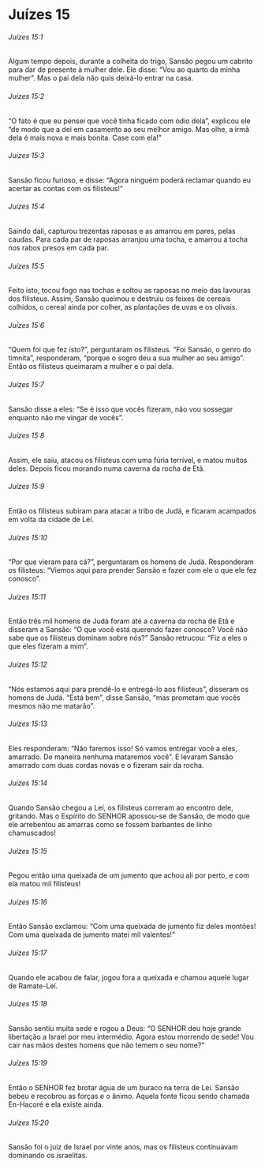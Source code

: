 # Juízes 15

###### Juízes 15:1

Algum tempo depois, durante a colheita do trigo, Sansão pegou um cabrito para dar de presente à mulher dele. Ele disse: “Vou ao quarto da minha mulher”. Mas o pai dela não quis deixá-lo entrar na casa.

###### Juízes 15:2

“O fato é que eu pensei que você tinha ficado com ódio dela”, explicou ele “de modo que a dei em casamento ao seu melhor amigo. Mas olhe, a irmã dela é mais nova e mais bonita. Case com ela!”

###### Juízes 15:3

Sansão ficou furioso, e disse: “Agora ninguém poderá reclamar quando eu acertar as contas com os filisteus!”

###### Juízes 15:4

Saindo dali, capturou trezentas raposas e as amarrou em pares, pelas caudas. Para cada par de raposas arranjou uma tocha, e amarrou a tocha nos rabos presos em cada par.

###### Juízes 15:5

Feito isto, tocou fogo nas tochas e soltou as raposas no meio das lavouras dos filisteus. Assim, Sansão queimou e destruiu os feixes de cereais colhidos, o cereal ainda por colher, as plantações de uvas e os olivais.

###### Juízes 15:6

“Quem foi que fez isto?”, perguntaram os filisteus. “Foi Sansão, o genro do timnita”, responderam, “porque o sogro deu a sua mulher ao seu amigo”. Então os filisteus queimaram a mulher e o pai dela.

###### Juízes 15:7

Sansão disse a eles: “Se é isso que vocês fizeram, não vou sossegar enquanto não me vingar de vocês”.

###### Juízes 15:8

Assim, ele saiu, atacou os filisteus com uma fúria terrível, e matou muitos deles. Depois ficou morando numa caverna da rocha de Etã.

###### Juízes 15:9

Então os filisteus subiram para atacar a tribo de Judá, e ficaram acampados em volta da cidade de Leí.

###### Juízes 15:10

“Por que vieram para cá?”, perguntaram os homens de Judá. Responderam os filisteus: “Viemos aqui para prender Sansão e fazer com ele o que ele fez conosco”.

###### Juízes 15:11

Então três mil homens de Judá foram até a caverna da rocha de Etã e disseram a Sansão: “O que você está querendo fazer conosco? Você não sabe que os filisteus dominam sobre nós?” Sansão retrucou: “Fiz a eles o que eles fizeram a mim”.

###### Juízes 15:12

“Nós estamos aqui para prendê-lo e entregá-lo aos filisteus”, disseram os homens de Judá. “Está bem”, disse Sansão, “mas prometam que vocês mesmos não me matarão”.

###### Juízes 15:13

Eles responderam: “Não faremos isso! Só vamos entregar você a eles, amarrado. De maneira nenhuma mataremos você”. E levaram Sansão amarrado com duas cordas novas e o fizeram sair da rocha.

###### Juízes 15:14

Quando Sansão chegou a Leí, os filisteus correram ao encontro dele, gritando. Mas o Espírito do SENHOR apossou-se de Sansão, de modo que ele arrebentou as amarras como se fossem barbantes de linho chamuscados!

###### Juízes 15:15

Pegou então uma queixada de um jumento que achou ali por perto, e com ela matou mil filisteus!

###### Juízes 15:16

Então Sansão exclamou: “Com uma queixada de jumento fiz deles montões! Com uma queixada de jumento matei mil valentes!”

###### Juízes 15:17

Quando ele acabou de falar, jogou fora a queixada e chamou aquele lugar de Ramate-Leí.

###### Juízes 15:18

Sansão sentiu muita sede e rogou a Deus: “O SENHOR deu hoje grande libertação a Israel por meu intermédio. Agora estou morrendo de sede! Vou cair nas mãos destes homens que não temem o seu nome?”

###### Juízes 15:19

Então o SENHOR fez brotar água de um buraco na terra de Leí. Sansão bebeu e recobrou as forças e o ânimo. Aquela fonte ficou sendo chamada En-Hacoré e ela existe ainda.

###### Juízes 15:20

Sansão foi o juiz de Israel por vinte anos, mas os filisteus continuavam dominando os israelitas.

